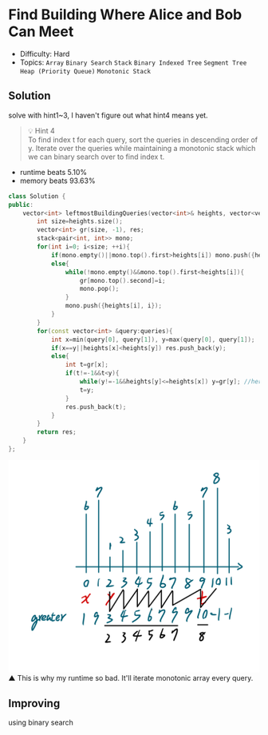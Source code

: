 # Find Building Where Alice and Bob Can Meet
- Difficulty: Hard
- Topics: `Array` `Binary Search` `Stack` `Binary Indexed Tree` `Segment Tree` `Heap (Priority Queue)` `Monotonic Stack`

## Solution
solve with hint1~3, I haven't figure out what hint4 means yet.  
> 💡 Hint 4  
> To find index t for each query, sort the queries in descending order of y. Iterate over the queries while maintaining a monotonic stack which we can binary search over to find index t.
- runtime beats 5.10%
- memory beats 93.63%
``` cpp
class Solution {
public:
    vector<int> leftmostBuildingQueries(vector<int>& heights, vector<vector<int>>& queries) {
        int size=heights.size();
        vector<int> gr(size, -1), res;
        stack<pair<int, int>> mono;
        for(int i=0; i<size; ++i){
            if(mono.empty()||mono.top().first>heights[i]) mono.push({heights[i], i});
            else{
                while(!mono.empty()&&mono.top().first<heights[i]){
                    gr[mono.top().second]=i;
                    mono.pop();
                }
                mono.push({heights[i], i});
            }
        }
        for(const vector<int> &query:queries){
            int x=min(query[0], query[1]), y=max(query[0], query[1]);
            if(x==y||heights[x]<heights[y]) res.push_back(y);
            else{
                int t=gr[x];
                if(t!=-1&&t<y){
                    while(y!=-1&&heights[y]<=heights[x]) y=gr[y]; //here💀
                    t=y;
                }
                res.push_back(t);
            }
        }
        return res;
    }
};
```
![why runtime like that](../assets/2940.png)
▲ This is why my runtime so bad. It'll iterate monotonic array every query.

## Improving
using binary search
<!-- ### source code
- runtime beats 
- memory beats 
``` cpp
``` -->